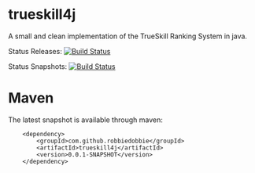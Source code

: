 # trueskill4j
A small and clean implementation of the TrueSkill Ranking System in java.

Status Releases: [![Build Status](https://travis-ci.org/Robbiedobbie/trueskill4j.svg?branch=master)](https://travis-ci.org/Robbiedobbie/trueskill4j)

Status Snapshots: [![Build Status](https://travis-ci.org/Robbiedobbie/trueskill4j.svg?branch=develop)](https://travis-ci.org/Robbiedobbie/trueskill4j)
# Maven
The latest snapshot is available through maven:

        <dependency>
            <groupId>com.github.robbiedobbie</groupId>
            <artifactId>trueskill4j</artifactId>
            <version>0.0.1-SNAPSHOT</version>
        </dependency>

